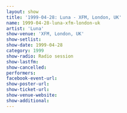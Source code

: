 ```yaml
---
layout: show
title: '1999-04-28: Luna - XFM, London, UK'
name: 1999-04-28-luna-xfm-london-uk
artist: 'Luna'
show-venue: 'XFM, London, UK'
show-setlist: 
show-date: 1999-04-28
category: 1999
show-radio: Radio session
show-lastfm: 
show-cancelled: 
performers: 
facebook-event-url: 
show-poster-url: 
show-ticket-url: 
show-venue-website: 
show-additional: 
---
```


